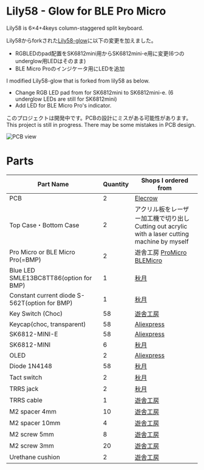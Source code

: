 # Lily58 - Glow for BLE Pro Micro
Lily58 is 6×4+4keys column-staggered split keyboard.

Lily58からforkされた[Lily58-glow](https://github.com/qtkb/Lily58-Glow)に以下の変更を加えました。

- RGBLEDのpad配置をSK6812mini用からSK6812mini-e用に変更(6つのunderglow用LEDはそのまま)
- BLE Micro Proのインジケータ用にLEDを追加

I modified Lily58-glow that is forked from lily58 as below.

- Change RGB LED pad from for SK6812mini to SK6812mini-e. (6 underglow LEDs are still for SK6812mini)
- Add  LED for BLE Micro Pro's indicator.

このプロジェクトは開発中です。PCBの設計にミスがある可能性があります。
This project is still in progress. There may be some mistakes in PCB design.

![PCB view](https://i.imgur.com/GmXsVsY.png)

# Parts

| Part Name                                     | Quantity | Shops I ordered from                                         |
| --------------------------------------------- | -------- | ------------------------------------------------------------ |
| PCB                                           | 2        | [Elecrow](https://www.elecrow.com/pcb-manufacturing.html?l=jp) |
| Top Case・Bottom Case                         | 2        | アクリル板をレーザー加工機で切り出し<br />Cutting out acrylic with a laser cutting machine by myself |
| Pro Micro or BLE Micro Pro(=BMP)              | 2        | 遊舎工房 [ProMicro](https://shop.yushakobo.jp/products/pro-micro?_pos=1&_sid=8720c1cd6&_ss=r) [BLEMicro](https://shop.yushakobo.jp/products/ble-micro-pro?_pos=4&_sid=8720c1cd6&_ss=r) |
| Blue LED SMLE13BC8TT86(option for BMP)        | 1        | [秋月](https://akizukidenshi.com/catalog/g/gI-11881/)        |
| Constant current diode S-562T(option for BMP) | 1        | [秋月](https://akizukidenshi.com/catalog/g/gI-06282/)        |
| Key Switch (Choc)                             | 58       | [遊舎工房](https://shop.yushakobo.jp/products/pg1350?_pos=33&_sid=57b4f8c74&_ss=r) |
| Keycap(choc, transparent)                     | 58       | [Aliexpress](https://ja.aliexpress.com/item/32979973961.html?spm=a2g0o.cart.0.0.4c8c3c00uyiPfq&mp=1) |
| SK6812-MINI-E                                 | 58       | [Aliexpress](https://ja.aliexpress.com/item/4000475685852.html?spm=a2g0o.productlist.0.0.7419755awSVy7F&algo_pvid=37805785-d316-40cc-8d8d-518c90b69743&algo_expid=37805785-d316-40cc-8d8d-518c90b69743-0&btsid=0ab6f8ad15936253073377411eecdc&ws_ab_test=searchweb0_0,searchweb201602_,searchweb201603) |
| SK6812-MINI                                   | 6        | [秋月](https://akizukidenshi.com/catalog/g/gI-15477/)        |
| OLED                                          | 2        | [Aliexpress](https://ja.aliexpress.com/item/4001028384269.html?spm=a2g0o.cart.0.0.4c8c3c00uyiPfq&mp=1) |
| Diode 1N4148                                  | 58       | [秋月](https://akizukidenshi.com/catalog/g/gI-07084/)        |
| Tact switch                                   | 2        | [秋月](https://akizukidenshi.com/catalog/g/gP-08074/)        |
| TRRS jack                                     | 2        | [秋月](https://akizukidenshi.com/catalog/g/gC-06070/)        |
| TRRS cable                                    | 1        | [遊舎工房](https://shop.yushakobo.jp/products/trrs_cable?_pos=1&_sid=0f41857b1&_ss=r) |
| M2 spacer 4mm                                 | 10       | [遊舎工房](https://shop.yushakobo.jp/products/a0800c2?_pos=2&_sid=ab609f988&_ss=r&variant=37665435123873) |
| M2 spacer 10mm                                | 4        | [遊舎工房](https://shop.yushakobo.jp/products/a0800c2?_pos=2&_sid=ab609f988&_ss=r&variant=37665435123873) |
| M2 screw 5mm                                  | 8        | [遊舎工房]()                                                 |
| M2 screw 3mm                                  | 20       | [遊舎工房]()                                                 |
| Urethane cushion                              | 2        | [遊舎工房](https://shop.yushakobo.jp/collections/all-keyboard-parts/products/a0800ur-01-6) |

